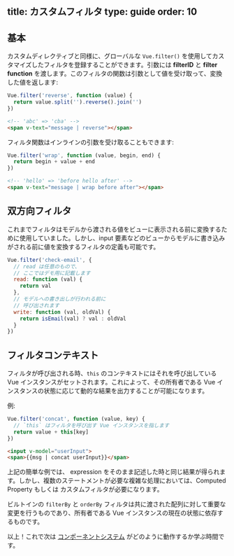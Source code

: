 title: カスタムフィルタ
type: guide
order: 10
---

## 基本

カスタムディレクティブと同様に、グローバルな `Vue.filter()` を使用してカスタマイズしたフィルタを登録することができます。引数には **filterID** と **filter function** を渡します。このフィルタの関数は引数として値を受け取って、変換した値を返します:

``` js
Vue.filter('reverse', function (value) {
  return value.split('').reverse().join('')
})
```

``` html
<!-- 'abc' => 'cba' -->
<span v-text="message | reverse"></span>
```

フィルタ関数はインラインの引数を受け取ることもできます:

``` js
Vue.filter('wrap', function (value, begin, end) {
  return begin + value + end
})
```

``` html
<!-- 'hello' => 'before hello after' -->
<span v-text="message | wrap before after"></span>
```

## 双方向フィルタ

これまでフィルタはモデルから渡される値をビューに表示される前に変換するために使用していました。しかし、input 要素などのビューからモデルに書き込みがされる前に値を変換するフィルタの定義も可能です。

``` js
Vue.filter('check-email', {
  // read は任意のもので、
  // ここではデモ用に記載します
  read: function (val) {
    return val
  },
  // モデルへの書き出しが行われる前に
  // 呼び出されます
  write: function (val, oldVal) {
    return isEmail(val) ? val : oldVal
  }
})
```

## フィルタコンテキスト

フィルタが呼び出される時、`this` のコンテキストにはそれを呼び出している Vue インスタンスがセットされます。これによって、その所有者である Vue インスタンスの状態に応じて動的な結果を出力することが可能になります。

例:

``` js
Vue.filter('concat', function (value, key) {
  // `this` はフィルタを呼び出す Vue インスタンスを指します
  return value + this[key]
})
```
``` html
<input v-model="userInput">
<span>{{msg | concat userInput}}</span>
```

上記の簡単な例では、 expression をそのまま記述した時と同じ結果が得られます。しかし、複数のステートメントが必要な複雑な処理においては、Computed Property もしくは カスタムフィルタが必要になります。

ビルトインの `filterBy` と `orderBy` フィルタは共に渡された配列に対して重要な変更を行うものであり、所有者である Vue インスタンスの現在の状態に依存するものです。

以上！これで次は [コンポーネントシステム](/guide/components.html) がどのように動作するか学ぶ時間です。
